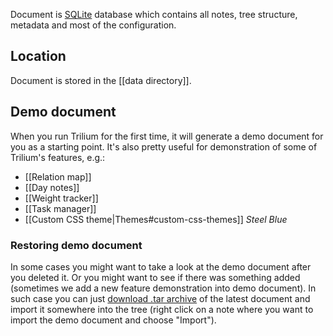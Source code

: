 Document is [SQLite](https://www.sqlite.org) database which contains all notes, tree structure, metadata and most of the configuration.

## Location

Document is stored in the [[data directory]].

## Demo document

When you run Trilium for the first time, it will generate a demo document for you as a starting point. It's also pretty useful for demonstration of some of Trilium's features, e.g.:

* [[Relation map]]
* [[Day notes]]
* [[Weight tracker]]
* [[Task manager]]
* [[Custom CSS theme|Themes#custom-css-themes]] *Steel Blue*

### Restoring demo document

In some cases you might want to take a look at the demo document after you deleted it. Or you might want to see if there was something added (sometimes we add a new feature demonstration into demo document). In such case you can just [download .tar archive](https://github.com/zadam/trilium/blob/stable/db/demo.tar) of the latest document and import it somewhere into the tree (right click on a note where you want to import the demo document and choose "Import").